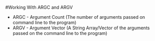 #Working With ARGC and ARGV
* ARGC - Argument Count (The number of arguments passed on command line to the program)
* ARGV - Argument Vector (A String Array/Vector of the arguments passed on the command line to the program)
